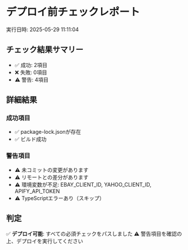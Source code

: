 # デプロイ前チェックレポート

実行日時: 2025-05-29 11:11:04

## チェック結果サマリー

- ✅ 成功: 2項目
- ❌ 失敗: 0項目  
- ⚠️  警告: 4項目

## 詳細結果

### 成功項目
- ✅ package-lock.jsonが存在
- ✅ ビルド成功

### 警告項目
- ⚠️  未コミットの変更があります
- ⚠️  リモートとの差分があります
- ⚠️  環境変数が不足: EBAY_CLIENT_ID, YAHOO_CLIENT_ID, APIFY_API_TOKEN
- ⚠️  TypeScriptエラーあり（スキップ）

## 判定
✅ **デプロイ可能**: すべての必須チェックをパスしました
⚠️  警告項目を確認の上、デプロイを実行してください
